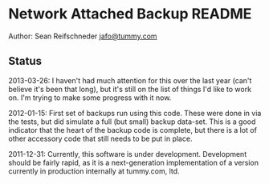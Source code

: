 Network Attached Backup README
==============================

Author: Sean Reifschneder <jafo@tummy.com>

Status
------

2013-03-26: I haven't had much attention for this over the last year (can't
believe it's been that long), but it's still on the list of things I'd like
to work on.  I'm trying to make some progress with it now.

2012-01-15: First set of backups run using this code.  These were done in
via the tests, but did simulate a full (but small) backup data-set.  This
is a good indicator that the heart of the backup code is complete, but
there is a lot of other accessory code that still needs to be put in place.

2011-12-31: Currently, this software is under development.  Development
should be fairly rapid, as it is a next-generation implementation of a
version currently in production internally at tummy.com, ltd.
